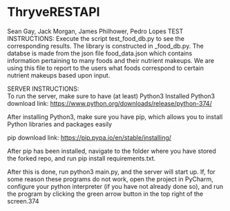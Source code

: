 # ThryveRESTAPI

Sean Gay, Jack Morgan, James Philhower, Pedro Lopes
TEST INSTRUCTIONS:
    Execute the script test_food_db.py to see the corresponding results. The library is constructed in _food_db.py. 
    The databse is made from the json file food_data.json which contains information pertaining to many foods and 
    their nutrient makeups. We are using this file to report to the users what foods correspond to certain nutrient 
    makeups based upon input. 

SERVER INSTRUCTIONS:   
To run the server, make sure to have (at least) Python3 Installed
Python3 download link: https://www.python.org/downloads/release/python-374/

After installing Python3, make sure you have pip, which allows you
to install Python libraries and packages easily

pip download link: https://pip.pypa.io/en/stable/installing/

After pip has been installed, navigate to the folder where you have stored
the forked repo, and run pip install requirements.txt.

After this is done, run python3 main.py, and the server will start up.  If, for
some reason these programs do not work, open the project in PyCharm,
configure your python interpreter (if you have not already done so), and run the
program by clicking the green arrow button in the top right of the screen.374


